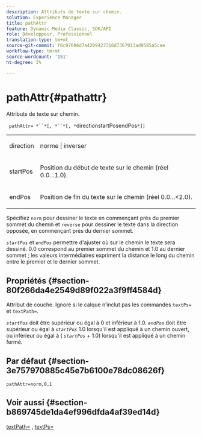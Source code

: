 ```yaml
---
description: Attributs de texte sur chemin.
solution: Experience Manager
title: pathAttr
feature: Dynamic Media Classic, SDK/API
role: Développeur, Professionnel
translation-type: tm+mt
source-git-commit: f6c97606d7a4209427316d7367013ad9585a5cae
workflow-type: tm+mt
source-wordcount: '151'
ht-degree: 3%

---
```



# pathAttr{#pathattr}

Attributs de texte sur chemin.

` pathAttr= *``*[, *``*[, *`directionstartPosendPos`*]]`

<table id="simpletable_EC76095316AF4F07B1DDCC0D72B814CF"> 
 <tr class="strow"> 
  <td class="stentry"> <p> <span class="varname"> direction </span> </p> </td> 
  <td class="stentry"> <p> <span class="codeph"> norme  </span> |  <span class="codeph"> inverser  </span> </p> </td> 
 </tr> 
 <tr class="strow"> 
  <td class="stentry"> <p> <span class="varname"> startPos  </span> </p> </td> 
  <td class="stentry"> <p>Position du début de texte sur le chemin (réel 0.0...1.0). </p> </td> 
 </tr> 
 <tr class="strow"> 
  <td class="stentry"> <p> <span class="varname"> endPos  </span> </p> </td> 
  <td class="stentry"> <p>Position de fin du texte sur le chemin (réel 0.0...&lt;2.0). </p> </td> 
 </tr> 
</table>

Spécifiez `norm` pour dessiner le texte en commençant près du premier sommet du chemin et `reverse` pour dessiner le texte dans la direction opposée, en commençant près du dernier sommet.

*`startPos`* et  *`endPos`* permettre d&#39;ajuster où sur le chemin le texte sera dessiné. 0.0 correspond au premier sommet du chemin et 1.0 au dernier sommet ; les valeurs intermédiaires expriment la distance le long du chemin entre le premier et le dernier sommet.

## Propriétés {#section-80f266da4e2549d89f022a3f9ff4584d}

Attribut de couche. Ignoré si le calque n’inclut pas les commandes `textPs=` et `textPath=`.

*`startPos`* doit être supérieur ou égal à 0 et inférieur à 1.0.  *`endPos`* doit être supérieur ou égal à  *`startPos`* 1.0 lorsqu&#39;il est appliqué à un chemin ouvert, ou inférieur ou égal à (  *`startPos`* + 1.0) lorsqu&#39;il est appliqué à un chemin fermé.

## Par défaut {#section-3e757970885c45e7b6100e78dc08626f}

`pathAttr=norm,0,1`

## Voir aussi {#section-b869745de1da4ef996dfda4af39ed14d}

[textPath=](../../../../../is-api/http-ref/image-serving-api-ref/c-http-protocol-reference/c-command-reference/r-textpath.md#reference-b09cc0902dff4725bdb54d5da4076ccd) ,  [textPs=](../../../../../is-api/http-ref/image-serving-api-ref/c-http-protocol-reference/c-command-reference/r-textps.md#reference-4209a2a6169f44278da2647cfb0cd767)
